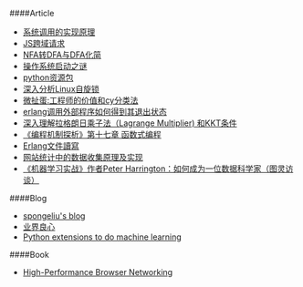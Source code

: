 ####Article
* [系统调用的实现原理](http://blog.csdn.net/chosen0ne/article/details/7721550) 
* [JS跨域请求](http://blog.csdn.net/chosen0ne/article/details/7333626)
* [NFA转DFA与DFA化简](http://blog.163.com/it_novice/blog/static/2091830692013465450493/)
* [操作系统启动之谜](http://oilbeater.com/2012/06/29/the-secret-of-os-startup/)
* [python资源包](http://www.lfd.uci.edu/~gohlke/pythonlibs/)
* [深入分析Linux自旋锁](http://blog.chinaunix.net/uid-20543672-id-3252604.html)
* [微扯蛋:工程师的价值和cy分类法](http://blog.cydu.net/2012/09/cy_values_classified.html)
* [erlang调用外部程序如何得到其退出状态](http://blog.csdn.net/skymanwu/article/details/8284373)
* [深入理解拉格朗日乘子法（Lagrange Multiplier) 和KKT条件](http://blog.csdn.net/xianlingmao/article/details/7919597)
* [《编程机制探析》第十七章 函数式编程](http://buaawhl.iteye.com/blog/1160429)
* [Erlang文件讀寫](http://mooooscar.blogspot.com/2009/03/erlang-programming-with-files.html)
* [网站统计中的数据收集原理及实现](http://blog.codinglabs.org/articles/how-web-analytics-data-collection-system-work.html)
* [《机器学习实战》作者Peter Harrington：如何成为一位数据科学家（图灵访谈）](http://blog.csdn.net/wdxin1322/article/details/12186441)

####Blog
* [spongeliu's blog](http://www.spongeliu.com/)
* [业界良心](http://www.lfd.uci.edu/~gohlke/pythonlibs)
* [Python extensions to do machine learning](http://www.xavierdupre.fr/blog/2013-09-15_nojs.html)

####Book
* [High-Performance Browser Networking](http://chimera.labs.oreilly.com/books/1230000000545/index.html)
